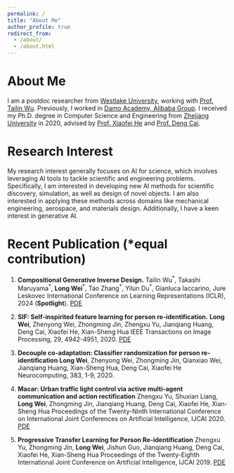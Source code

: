 ```yaml
---
permalink: /
title: "About Me"
author_profile: true
redirect_from: 
  - /about/
  - /about.html
---
```


# About Me
I am a postdoc researcher from [Westlake University](https://en.westlake.edu.cn/), working with [Prof. Tailin Wu](https://tailin.org/). Previously, I worked in [Damo Academy, Alibaba Group](https://damo.alibaba.com/?language=en). I received my Ph.D. degree in Computer Science and Engineering from [Zhejiang University](https://www.zju.edu.cn/english/) in 2020, advised by [Prof. Xiaofei He](http://www.cad.zju.edu.cn/home/xiaofeihe/) and [Prof. Deng Cai](http://www.cad.zju.edu.cn/home/dengcai/).


# Research Interest
My research interest generally focuses on AI for science, which involves leveraging AI tools to tackle scientific and engineering problems. Specifically, I am interested in developing new AI methods for scientific discovery, simulation, as well as design of novel objects. I am also interested in applying these methods across domains like mechanical engineering, aerospace, and materials design. Additionally, I have a keen interest in generative AI.

# Recent Publication (*equal contribution)

1. **Compositional Generative Inverse Design.**
Tailin Wu<sup>\*</sup>, Takashi Maruyama<sup>\*</sup>, **Long Wei**<sup>\*</sup>, Tao Zhang<sup>\*</sup>, Yilun Du<sup>\*</sup>, Gianluca Iaccarino, Jure Leskovec 
International Conference on Learning Representations (ICLR), 2024 (**Spotlight**).
[PDE](https://openreview.net/forum?id=wmX0CqFSd7)

2. **SIF: Self-inspirited feature learning for person re-identification.**
**Long Wei**, Zhenyong Wei, Zhongming Jin, Zhengxu Yu, Jianqiang Huang, Deng Cai, Xiaofei He, Xian-Sheng Hua
IEEE Transactions on Image Processing, 29, 4942-4951, 2020.
[PDE](https://www.researchgate.net/profile/Long-Wei-14/publication/339700962_SIF_Self-Inspirited_Feature_Learning_for_Person_Re-Identification/links/64b1eed3c41fb852dd70eb7b/SIF-Self-Inspirited-Feature-Learning-for-Person-Re-Identification.pdf)

3. **Decouple co-adaptation: Classifier randomization for person re-identification**
**Long Wei**, Zhenyong Wei, Zhongming Jin, Qianxiao Wei, Jianqiang Huang, Xian-Sheng Hua, Deng Cai, Xiaofei He
Neurocomputing, 383, 1-9, 2020.

4. **Macar: Urban traffic light control via active multi-agent communication and action rectification**
Zhengxu Yu, Shuxian Liang, **Long Wei**, Zhongming Jin, Jianqiang Huang, Deng Cai, Xiaofei He, Xian-Sheng Hua
Proceedings of the Twenty-Ninth International Conference on International Joint Conferences on Artificial Intelligence, IJCAI 2020.
[PDE](https://www.ijcai.org/proceedings/2020/0345.pdf)

5. **Progressive Transfer Learning for Person Re-identification**
Zhengxu Yu, Zhongming Jin, **Long Wei**, Jishun Guo, Jianqiang Huang, Deng Cai, Xiaofei He, Xian-Sheng Hua
Proceedings of the Twenty-Eighth International Joint Conference on Artificial Intelligence, IJCAI 2019.
[PDE](https://www.ijcai.org/proceedings/2019/0586.pdf)
